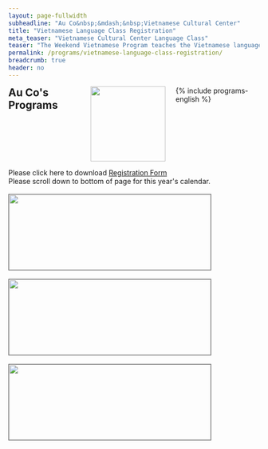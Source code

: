 ```yaml
---
layout: page-fullwidth
subheadline: "Au Co&nbsp;&mdash;&nbsp;Vietnamese Cultural Center"
title: "Vietnamese Language Class Registration"
meta_teaser: "Vietnamese Cultural Center Language Class"
teaser: "The Weekend Vietnamese Program teaches the Vietnamese language and cultural traditions for children from 5 through 12 with special exceptions for ages up to 15."
permalink: /programs/vietnamese-language-class-registration/
breadcrumb: true
header: no
---
```

<!--more-->
<div class="row">
<div class="medium-4 medium-push-8 columns">
<h2 style="margin: 0px">Au Co's Programs</h2>
<img width="150" src="{{ site.urlimg }}auco-logo.png">
{% include programs-english %}
</div><!-- /.medium-4.columns -->
<div class="medium-8 medium-pull-4 columns" markdown="1">


Please click here to download <a href="{{ site.url }}/files/2016/Lop-Viet-Ngu-Application/FdonXNH14-7.pdf" target="_blank">Registration Form</a><br />
Please scroll down to bottom of page for this year's calendar.
<br /><br />
<img style="border: 1px solid #666666;" width="100%" height="auto" align="center" alt="" src="{{ site.url }}/files/2016/Lop-Viet-Ngu-Application/Au Co Vnamese Program Flyer_16-17 English.jpg">
<br /><br />
<img style="border: 1px solid #666666;" width="100%" height="auto" align="center" alt="" src="{{ site.url }}/files/2016/Lop-Viet-Ngu-Application/QCao Ctr Tieng Viet AuCo 16-17-01.jpg">
<br /><br />
<img style="border: 1px solid #666666;" width="100%" height="auto" align="center" alt="" src="{{ site.url }}/files/2016/Lop-Viet-Ngu-Application/AuCo_16-17_Calendar for Parent and students-1.jpg">
</div><!-- /.row -->
